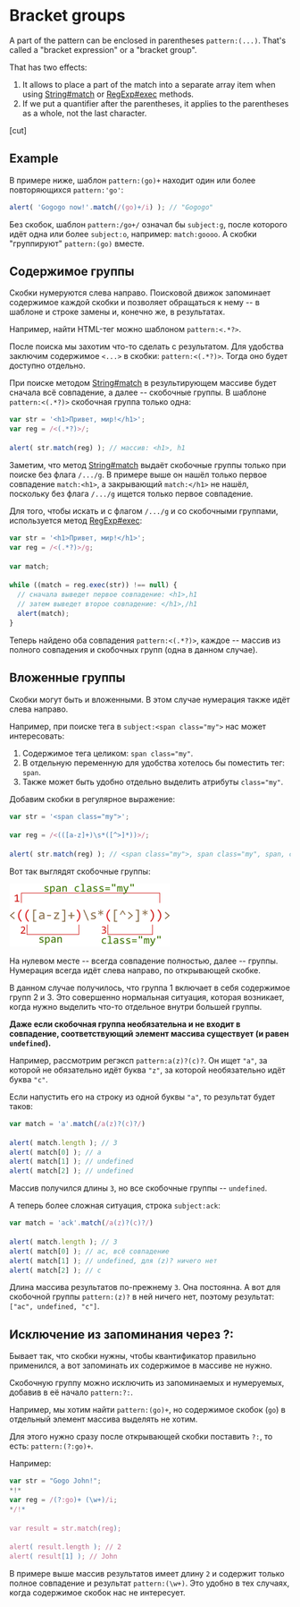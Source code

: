 # Bracket groups

A part of the pattern can be enclosed in parentheses `pattern:(...)`. That's called a "bracket expression" or a "bracket group".

That has two effects:

1. It allows to place a part of the match into a separate array item when using  [String#match](mdn:js/String/match) or [RegExp#exec](mdn:/RegExp/exec) methods.
2. If we put a quantifier after the parentheses, it applies to the parentheses as a whole, not the last character.

[cut]

## Example

В примере ниже, шаблон `pattern:(go)+` находит один или более повторяющихся `pattern:'go'`:

```js run
alert( 'Gogogo now!'.match(/(go)+/i) ); // "Gogogo"
```

Без скобок, шаблон `pattern:/go+/` означал бы `subject:g`, после которого идёт одна или более `subject:o`, например: `match:goooo`. А скобки "группируют" `pattern:(go)` вместе.

## Содержимое группы

Скобки нумеруются слева направо. Поисковой движок запоминает содержимое каждой скобки и позволяет обращаться к нему -- в шаблоне и строке замены и, конечно же, в результатах.

Например, найти HTML-тег можно шаблоном `pattern:<.*?>`.

После поиска мы захотим что-то сделать с результатом. Для удобства заключим содержимое `<...>` в скобки: `pattern:<(.*?)>`. Тогда оно будет доступно отдельно.

При поиске методом [String#match](https://developer.mozilla.org/ru/docs/Web/JavaScript/Reference/Global_Objects/String/match) в результирующем массиве будет сначала всё совпадение, а далее -- скобочные группы. В шаблоне `pattern:<(.*?)>` скобочная группа только одна:

```js run
var str = '<h1>Привет, мир!</h1>';
var reg = /<(.*?)>/;

alert( str.match(reg) ); // массив: <h1>, h1
```

Заметим, что метод [String#match](https://developer.mozilla.org/ru/docs/Web/JavaScript/Reference/Global_Objects/String/match) выдаёт скобочные группы только при поиске без флага `/.../g`. В примере выше он нашёл только первое совпадение `match:<h1>`, а закрывающий `match:</h1>` не нашёл, поскольку без флага `/.../g` ищется только первое совпадение.

Для того, чтобы искать и с флагом `/.../g` и со скобочными группами, используется метод [RegExp#exec](https://developer.mozilla.org/ru/docs/Web/JavaScript/Reference/Global_Objects/RegExp/exec):

```js run
var str = '<h1>Привет, мир!</h1>';
var reg = /<(.*?)>/g;

var match;

while ((match = reg.exec(str)) !== null) {
  // сначала выведет первое совпадение: <h1>,h1
  // затем выведет второе совпадение: </h1>,/h1
  alert(match);
}
```

Теперь найдено оба совпадения `pattern:<(.*?)>`, каждое -- массив из полного совпадения и скобочных групп (одна в данном случае).

## Вложенные группы
Скобки могут быть и вложенными. В этом случае нумерация также идёт слева направо.

Например, при поиске тега в `subject:<span class="my">` нас может интересовать:

1. Содержимое тега целиком: `span class="my"`.
2. В отдельную переменную для удобства хотелось бы поместить тег: `span`.
3. Также может быть удобно отдельно выделить атрибуты `class="my"`.

Добавим скобки в регулярное выражение:

```js run
var str = '<span class="my">';

var reg = /<(([a-z]+)\s*([^>]*))>/;

alert( str.match(reg) ); // <span class="my">, span class="my", span, class="my"
```

Вот так выглядят скобочные группы:

![](regexp-nested-groups.png)

На нулевом месте -- всегда совпадение полностью, далее -- группы. Нумерация всегда идёт слева направо, по открывающей скобке.

В данном случае получилось, что группа 1 включает в себя содержимое групп 2 и 3. Это совершенно нормальная ситуация, которая возникает, когда нужно выделить что-то отдельное внутри большей группы.

**Даже если скобочная группа необязательна и не входит в совпадение, соответствующий элемент массива существует (и равен `undefined`).**

Например, рассмотрим регэксп `pattern:a(z)?(c)?`. Он ищет `"a"`, за которой не обязательно идёт буква `"z"`, за которой необязательно идёт буква `"c"`.

Если напустить его на строку из одной буквы `"a"`, то результат будет таков:

```js run
var match = 'a'.match(/a(z)?(c)?/)

alert( match.length ); // 3
alert( match[0] ); // a
alert( match[1] ); // undefined
alert( match[2] ); // undefined
```

Массив получился длины `3`, но все скобочные группы -- `undefined`.

А теперь более сложная ситуация, строка `subject:ack`:

```js run
var match = 'ack'.match(/a(z)?(c)?/)

alert( match.length ); // 3
alert( match[0] ); // ac, всё совпадение
alert( match[1] ); // undefined, для (z)? ничего нет
alert( match[2] ); // c
```

Длина массива результатов по-прежнему `3`. Она постоянна. А вот для скобочной группы `pattern:(z)?` в ней ничего нет, поэтому результат: `["ac", undefined, "c"]`.

## Исключение из запоминания через ?:

Бывает так, что скобки нужны, чтобы квантификатор правильно применился, а вот запоминать их содержимое в массиве не нужно.

Скобочную группу можно исключить из запоминаемых и нумеруемых, добавив в её начало `pattern:?:`.

Например, мы хотим найти `pattern:(go)+`, но содержимое скобок (`go`) в отдельный элемент массива выделять не хотим.

Для этого нужно сразу после открывающей скобки поставить `?:`, то есть: `pattern:(?:go)+`.

Например:

```js run
var str = "Gogo John!";
*!*
var reg = /(?:go)+ (\w+)/i;
*/!*

var result = str.match(reg);

alert( result.length ); // 2
alert( result[1] ); // John
```

В примере выше массив результатов имеет длину `2` и содержит только полное совпадение и результат `pattern:(\w+)`. Это удобно в тех случаях, когда содержимое скобок нас не интересует.
